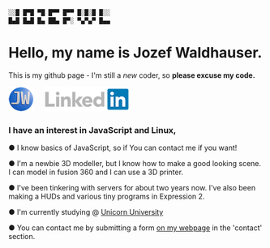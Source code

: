 ```
░░█ █▀█ ▀█ █▀▀ █▀▀ █░█░█ █░░
█▄█ █▄█ █▄ ██▄ █▀░ ▀▄▀▄▀ █▄▄
```

# Hello, my name is Jozef Waldhauser. 
This is my github page - I'm still a *new* coder, so **please excuse my code.**

[![Website](favicon.png)](https://www.waldhauser.sk)     [![Linkedin](linkedin2.png)](https://www.linkedin.com/in/jozef-waldhauser-337779220/)

### I have an interest in JavaScript and Linux, 
● I know basics of JavaScript, so if You can contact me if you want!

● I'm a newbie 3D modeller, but I know how to make a good looking scene. I can model in fusion 360 and I can use a 3D printer.

● I've been tinkering with servers for about two years now. I've also been making a HUDs and various tiny programs in Expression 2.

● I'm currently studying @ [Unicorn University](https://unicornuniversity.net/)

● You can contact me by submitting a form [on my webpage](https://www.waldhauser.sk/contact.html) in the 'contact' section.

<!---
Jozefwl/Jozefwl is a ✨ special ✨ repository because its `README.md` (this file) appears on your GitHub profile.
You can click the Preview link to take a look at your changes.
--->
